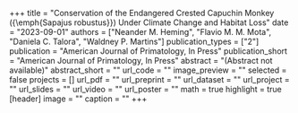 +++
title = "Conservation of the Endangered Crested Capuchin Monkey ({\emph{Sapajus robustus}}) Under Climate Change and Habitat Loss"
date = "2023-09-01"
authors = ["Neander M. Heming", "Flavio M. M. Mota", "Daniela C. Talora", "Waldney P. Martins"]
publication_types = ["2"]
publication = "American Journal of Primatology, In Press"
publication_short = "American Journal of Primatology, In Press"
abstract = "(Abstract not available)"
abstract_short = ""
url_code = ""
image_preview = ""
selected = false
projects = []
url_pdf = ""
url_preprint = ""
url_dataset = ""
url_project = ""
url_slides = ""
url_video = ""
url_poster = ""
math = true
highlight = true
[header]
image = ""
caption = ""
+++
